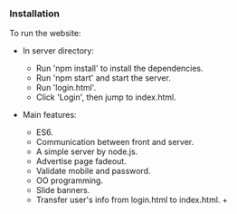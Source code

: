 ### Installation 
To run the website:
+ In server directory:
    + Run 'npm install' to install the dependencies.
    + Run 'npm start' and start the server.
    + Run 'login.html'.
    + Click 'Login', then jump to index.html.

+ Main features:
    + ES6.
    + Communication between front and server.
    + A simple server by node.js.
    + Advertise page fadeout.
    + Validate mobile and password.
    + OO programming.
    + Slide banners.
    + Transfer user's info from login.html to index.html.    + 
